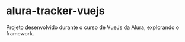 # alura-tracker-vuejs

Projeto desenvolvido durante o curso de VueJs da Alura, explorando o framework.
